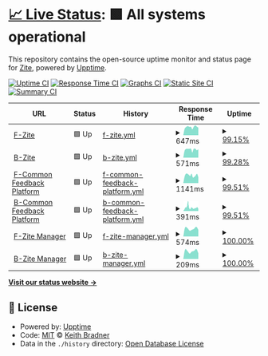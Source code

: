 # [📈 Live Status](https://zite-io.github.io/server-status): <!--live status--> **🟩 All systems operational**

This repository contains the open-source uptime monitor and status page for [Zite](https://zite-io.github.io/server-status), powered by [Upptime](https://github.com/upptime/upptime).

[![Uptime CI](https://github.com/Zite/upptime/workflows/Uptime%20CI/badge.svg)](https://github.com/Zite/upptime/actions?query=workflow%3A%22Uptime+CI%22)
[![Response Time CI](https://github.com/Zite/upptime/workflows/Response%20Time%20CI/badge.svg)](https://github.com/Zite/upptime/actions?query=workflow%3A%22Response+Time+CI%22)
[![Graphs CI](https://github.com/Zite/upptime/workflows/Graphs%20CI/badge.svg)](https://github.com/Zite/upptime/actions?query=workflow%3A%22Graphs+CI%22)
[![Static Site CI](https://github.com/Zite/upptime/workflows/Static%20Site%20CI/badge.svg)](https://github.com/Zite/upptime/actions?query=workflow%3A%22Static+Site+CI%22)
[![Summary CI](https://github.com/Zite/upptime/workflows/Summary%20CI/badge.svg)](https://github.com/Zite/upptime/actions?query=workflow%3A%22Summary+CI%22)

<!--start: status pages-->
<!-- This summary is generated by Upptime (https://github.com/upptime/upptime) -->
<!-- Do not edit this manually, your changes will be overwritten -->
<!-- prettier-ignore -->
| URL | Status | History | Response Time | Uptime |
| --- | ------ | ------- | ------------- | ------ |
| <img alt="" src="https://icons.duckduckgo.com/ip3/app.zite.io.ico" height="13"> [F-Zite](https://app.zite.io) | 🟩 Up | [f-zite.yml](https://github.com/zite-io/server-status/commits/HEAD/history/f-zite.yml) | <details><summary><img alt="Response time graph" src="./graphs/f-zite/response-time-week.png" height="20"> 647ms</summary><br><a href="https://zite-io.github.io/server-status/history/f-zite"><img alt="Response time 654" src="https://img.shields.io/endpoint?url=https%3A%2F%2Fraw.githubusercontent.com%2Fzite-io%2Fserver-status%2FHEAD%2Fapi%2Ff-zite%2Fresponse-time.json"></a><br><a href="https://zite-io.github.io/server-status/history/f-zite"><img alt="24-hour response time 599" src="https://img.shields.io/endpoint?url=https%3A%2F%2Fraw.githubusercontent.com%2Fzite-io%2Fserver-status%2FHEAD%2Fapi%2Ff-zite%2Fresponse-time-day.json"></a><br><a href="https://zite-io.github.io/server-status/history/f-zite"><img alt="7-day response time 647" src="https://img.shields.io/endpoint?url=https%3A%2F%2Fraw.githubusercontent.com%2Fzite-io%2Fserver-status%2FHEAD%2Fapi%2Ff-zite%2Fresponse-time-week.json"></a><br><a href="https://zite-io.github.io/server-status/history/f-zite"><img alt="30-day response time 648" src="https://img.shields.io/endpoint?url=https%3A%2F%2Fraw.githubusercontent.com%2Fzite-io%2Fserver-status%2FHEAD%2Fapi%2Ff-zite%2Fresponse-time-month.json"></a><br><a href="https://zite-io.github.io/server-status/history/f-zite"><img alt="1-year response time 654" src="https://img.shields.io/endpoint?url=https%3A%2F%2Fraw.githubusercontent.com%2Fzite-io%2Fserver-status%2FHEAD%2Fapi%2Ff-zite%2Fresponse-time-year.json"></a></details> | <details><summary><a href="https://zite-io.github.io/server-status/history/f-zite">99.15%</a></summary><a href="https://zite-io.github.io/server-status/history/f-zite"><img alt="All-time uptime 99.73%" src="https://img.shields.io/endpoint?url=https%3A%2F%2Fraw.githubusercontent.com%2Fzite-io%2Fserver-status%2FHEAD%2Fapi%2Ff-zite%2Fuptime.json"></a><br><a href="https://zite-io.github.io/server-status/history/f-zite"><img alt="24-hour uptime 100.00%" src="https://img.shields.io/endpoint?url=https%3A%2F%2Fraw.githubusercontent.com%2Fzite-io%2Fserver-status%2FHEAD%2Fapi%2Ff-zite%2Fuptime-day.json"></a><br><a href="https://zite-io.github.io/server-status/history/f-zite"><img alt="7-day uptime 99.15%" src="https://img.shields.io/endpoint?url=https%3A%2F%2Fraw.githubusercontent.com%2Fzite-io%2Fserver-status%2FHEAD%2Fapi%2Ff-zite%2Fuptime-week.json"></a><br><a href="https://zite-io.github.io/server-status/history/f-zite"><img alt="30-day uptime 99.80%" src="https://img.shields.io/endpoint?url=https%3A%2F%2Fraw.githubusercontent.com%2Fzite-io%2Fserver-status%2FHEAD%2Fapi%2Ff-zite%2Fuptime-month.json"></a><br><a href="https://zite-io.github.io/server-status/history/f-zite"><img alt="1-year uptime 99.73%" src="https://img.shields.io/endpoint?url=https%3A%2F%2Fraw.githubusercontent.com%2Fzite-io%2Fserver-status%2FHEAD%2Fapi%2Ff-zite%2Fuptime-year.json"></a></details>
| <img alt="" src="https://icons.duckduckgo.com/ip3/app.zite.io.ico" height="13"> [B-Zite](https://app.zite.io/api/v2/sectors) | 🟩 Up | [b-zite.yml](https://github.com/zite-io/server-status/commits/HEAD/history/b-zite.yml) | <details><summary><img alt="Response time graph" src="./graphs/b-zite/response-time-week.png" height="20"> 571ms</summary><br><a href="https://zite-io.github.io/server-status/history/b-zite"><img alt="Response time 636" src="https://img.shields.io/endpoint?url=https%3A%2F%2Fraw.githubusercontent.com%2Fzite-io%2Fserver-status%2FHEAD%2Fapi%2Fb-zite%2Fresponse-time.json"></a><br><a href="https://zite-io.github.io/server-status/history/b-zite"><img alt="24-hour response time 588" src="https://img.shields.io/endpoint?url=https%3A%2F%2Fraw.githubusercontent.com%2Fzite-io%2Fserver-status%2FHEAD%2Fapi%2Fb-zite%2Fresponse-time-day.json"></a><br><a href="https://zite-io.github.io/server-status/history/b-zite"><img alt="7-day response time 571" src="https://img.shields.io/endpoint?url=https%3A%2F%2Fraw.githubusercontent.com%2Fzite-io%2Fserver-status%2FHEAD%2Fapi%2Fb-zite%2Fresponse-time-week.json"></a><br><a href="https://zite-io.github.io/server-status/history/b-zite"><img alt="30-day response time 571" src="https://img.shields.io/endpoint?url=https%3A%2F%2Fraw.githubusercontent.com%2Fzite-io%2Fserver-status%2FHEAD%2Fapi%2Fb-zite%2Fresponse-time-month.json"></a><br><a href="https://zite-io.github.io/server-status/history/b-zite"><img alt="1-year response time 636" src="https://img.shields.io/endpoint?url=https%3A%2F%2Fraw.githubusercontent.com%2Fzite-io%2Fserver-status%2FHEAD%2Fapi%2Fb-zite%2Fresponse-time-year.json"></a></details> | <details><summary><a href="https://zite-io.github.io/server-status/history/b-zite">99.28%</a></summary><a href="https://zite-io.github.io/server-status/history/b-zite"><img alt="All-time uptime 99.74%" src="https://img.shields.io/endpoint?url=https%3A%2F%2Fraw.githubusercontent.com%2Fzite-io%2Fserver-status%2FHEAD%2Fapi%2Fb-zite%2Fuptime.json"></a><br><a href="https://zite-io.github.io/server-status/history/b-zite"><img alt="24-hour uptime 100.00%" src="https://img.shields.io/endpoint?url=https%3A%2F%2Fraw.githubusercontent.com%2Fzite-io%2Fserver-status%2FHEAD%2Fapi%2Fb-zite%2Fuptime-day.json"></a><br><a href="https://zite-io.github.io/server-status/history/b-zite"><img alt="7-day uptime 99.28%" src="https://img.shields.io/endpoint?url=https%3A%2F%2Fraw.githubusercontent.com%2Fzite-io%2Fserver-status%2FHEAD%2Fapi%2Fb-zite%2Fuptime-week.json"></a><br><a href="https://zite-io.github.io/server-status/history/b-zite"><img alt="30-day uptime 99.84%" src="https://img.shields.io/endpoint?url=https%3A%2F%2Fraw.githubusercontent.com%2Fzite-io%2Fserver-status%2FHEAD%2Fapi%2Fb-zite%2Fuptime-month.json"></a><br><a href="https://zite-io.github.io/server-status/history/b-zite"><img alt="1-year uptime 99.74%" src="https://img.shields.io/endpoint?url=https%3A%2F%2Fraw.githubusercontent.com%2Fzite-io%2Fserver-status%2FHEAD%2Fapi%2Fb-zite%2Fuptime-year.json"></a></details>
| <img alt="" src="https://icons.duckduckgo.com/ip3/commonfeedbackplatform.org.ico" height="13"> [F-Common Feedback Platform](https://commonfeedbackplatform.org) | 🟩 Up | [f-common-feedback-platform.yml](https://github.com/zite-io/server-status/commits/HEAD/history/f-common-feedback-platform.yml) | <details><summary><img alt="Response time graph" src="./graphs/f-common-feedback-platform/response-time-week.png" height="20"> 1141ms</summary><br><a href="https://zite-io.github.io/server-status/history/f-common-feedback-platform"><img alt="Response time 1394" src="https://img.shields.io/endpoint?url=https%3A%2F%2Fraw.githubusercontent.com%2Fzite-io%2Fserver-status%2FHEAD%2Fapi%2Ff-common-feedback-platform%2Fresponse-time.json"></a><br><a href="https://zite-io.github.io/server-status/history/f-common-feedback-platform"><img alt="24-hour response time 977" src="https://img.shields.io/endpoint?url=https%3A%2F%2Fraw.githubusercontent.com%2Fzite-io%2Fserver-status%2FHEAD%2Fapi%2Ff-common-feedback-platform%2Fresponse-time-day.json"></a><br><a href="https://zite-io.github.io/server-status/history/f-common-feedback-platform"><img alt="7-day response time 1141" src="https://img.shields.io/endpoint?url=https%3A%2F%2Fraw.githubusercontent.com%2Fzite-io%2Fserver-status%2FHEAD%2Fapi%2Ff-common-feedback-platform%2Fresponse-time-week.json"></a><br><a href="https://zite-io.github.io/server-status/history/f-common-feedback-platform"><img alt="30-day response time 1197" src="https://img.shields.io/endpoint?url=https%3A%2F%2Fraw.githubusercontent.com%2Fzite-io%2Fserver-status%2FHEAD%2Fapi%2Ff-common-feedback-platform%2Fresponse-time-month.json"></a><br><a href="https://zite-io.github.io/server-status/history/f-common-feedback-platform"><img alt="1-year response time 1394" src="https://img.shields.io/endpoint?url=https%3A%2F%2Fraw.githubusercontent.com%2Fzite-io%2Fserver-status%2FHEAD%2Fapi%2Ff-common-feedback-platform%2Fresponse-time-year.json"></a></details> | <details><summary><a href="https://zite-io.github.io/server-status/history/f-common-feedback-platform">99.51%</a></summary><a href="https://zite-io.github.io/server-status/history/f-common-feedback-platform"><img alt="All-time uptime 98.64%" src="https://img.shields.io/endpoint?url=https%3A%2F%2Fraw.githubusercontent.com%2Fzite-io%2Fserver-status%2FHEAD%2Fapi%2Ff-common-feedback-platform%2Fuptime.json"></a><br><a href="https://zite-io.github.io/server-status/history/f-common-feedback-platform"><img alt="24-hour uptime 100.00%" src="https://img.shields.io/endpoint?url=https%3A%2F%2Fraw.githubusercontent.com%2Fzite-io%2Fserver-status%2FHEAD%2Fapi%2Ff-common-feedback-platform%2Fuptime-day.json"></a><br><a href="https://zite-io.github.io/server-status/history/f-common-feedback-platform"><img alt="7-day uptime 99.51%" src="https://img.shields.io/endpoint?url=https%3A%2F%2Fraw.githubusercontent.com%2Fzite-io%2Fserver-status%2FHEAD%2Fapi%2Ff-common-feedback-platform%2Fuptime-week.json"></a><br><a href="https://zite-io.github.io/server-status/history/f-common-feedback-platform"><img alt="30-day uptime 99.83%" src="https://img.shields.io/endpoint?url=https%3A%2F%2Fraw.githubusercontent.com%2Fzite-io%2Fserver-status%2FHEAD%2Fapi%2Ff-common-feedback-platform%2Fuptime-month.json"></a><br><a href="https://zite-io.github.io/server-status/history/f-common-feedback-platform"><img alt="1-year uptime 98.64%" src="https://img.shields.io/endpoint?url=https%3A%2F%2Fraw.githubusercontent.com%2Fzite-io%2Fserver-status%2FHEAD%2Fapi%2Ff-common-feedback-platform%2Fuptime-year.json"></a></details>
| <img alt="" src="https://icons.duckduckgo.com/ip3/commonfeedbackplatform.org.ico" height="13"> [B-Common Feedback Platform](https://commonfeedbackplatform.org/api/v2/sectors) | 🟩 Up | [b-common-feedback-platform.yml](https://github.com/zite-io/server-status/commits/HEAD/history/b-common-feedback-platform.yml) | <details><summary><img alt="Response time graph" src="./graphs/b-common-feedback-platform/response-time-week.png" height="20"> 391ms</summary><br><a href="https://zite-io.github.io/server-status/history/b-common-feedback-platform"><img alt="Response time 911" src="https://img.shields.io/endpoint?url=https%3A%2F%2Fraw.githubusercontent.com%2Fzite-io%2Fserver-status%2FHEAD%2Fapi%2Fb-common-feedback-platform%2Fresponse-time.json"></a><br><a href="https://zite-io.github.io/server-status/history/b-common-feedback-platform"><img alt="24-hour response time 257" src="https://img.shields.io/endpoint?url=https%3A%2F%2Fraw.githubusercontent.com%2Fzite-io%2Fserver-status%2FHEAD%2Fapi%2Fb-common-feedback-platform%2Fresponse-time-day.json"></a><br><a href="https://zite-io.github.io/server-status/history/b-common-feedback-platform"><img alt="7-day response time 391" src="https://img.shields.io/endpoint?url=https%3A%2F%2Fraw.githubusercontent.com%2Fzite-io%2Fserver-status%2FHEAD%2Fapi%2Fb-common-feedback-platform%2Fresponse-time-week.json"></a><br><a href="https://zite-io.github.io/server-status/history/b-common-feedback-platform"><img alt="30-day response time 1078" src="https://img.shields.io/endpoint?url=https%3A%2F%2Fraw.githubusercontent.com%2Fzite-io%2Fserver-status%2FHEAD%2Fapi%2Fb-common-feedback-platform%2Fresponse-time-month.json"></a><br><a href="https://zite-io.github.io/server-status/history/b-common-feedback-platform"><img alt="1-year response time 911" src="https://img.shields.io/endpoint?url=https%3A%2F%2Fraw.githubusercontent.com%2Fzite-io%2Fserver-status%2FHEAD%2Fapi%2Fb-common-feedback-platform%2Fresponse-time-year.json"></a></details> | <details><summary><a href="https://zite-io.github.io/server-status/history/b-common-feedback-platform">99.51%</a></summary><a href="https://zite-io.github.io/server-status/history/b-common-feedback-platform"><img alt="All-time uptime 97.33%" src="https://img.shields.io/endpoint?url=https%3A%2F%2Fraw.githubusercontent.com%2Fzite-io%2Fserver-status%2FHEAD%2Fapi%2Fb-common-feedback-platform%2Fuptime.json"></a><br><a href="https://zite-io.github.io/server-status/history/b-common-feedback-platform"><img alt="24-hour uptime 100.00%" src="https://img.shields.io/endpoint?url=https%3A%2F%2Fraw.githubusercontent.com%2Fzite-io%2Fserver-status%2FHEAD%2Fapi%2Fb-common-feedback-platform%2Fuptime-day.json"></a><br><a href="https://zite-io.github.io/server-status/history/b-common-feedback-platform"><img alt="7-day uptime 99.51%" src="https://img.shields.io/endpoint?url=https%3A%2F%2Fraw.githubusercontent.com%2Fzite-io%2Fserver-status%2FHEAD%2Fapi%2Fb-common-feedback-platform%2Fuptime-week.json"></a><br><a href="https://zite-io.github.io/server-status/history/b-common-feedback-platform"><img alt="30-day uptime 99.72%" src="https://img.shields.io/endpoint?url=https%3A%2F%2Fraw.githubusercontent.com%2Fzite-io%2Fserver-status%2FHEAD%2Fapi%2Fb-common-feedback-platform%2Fuptime-month.json"></a><br><a href="https://zite-io.github.io/server-status/history/b-common-feedback-platform"><img alt="1-year uptime 97.33%" src="https://img.shields.io/endpoint?url=https%3A%2F%2Fraw.githubusercontent.com%2Fzite-io%2Fserver-status%2FHEAD%2Fapi%2Fb-common-feedback-platform%2Fuptime-year.json"></a></details>
| <img alt="" src="https://icons.duckduckgo.com/ip3/app.zitemanager.org.ico" height="13"> [F-Zite Manager](https://app.zitemanager.org/) | 🟩 Up | [f-zite-manager.yml](https://github.com/zite-io/server-status/commits/HEAD/history/f-zite-manager.yml) | <details><summary><img alt="Response time graph" src="./graphs/f-zite-manager/response-time-week.png" height="20"> 574ms</summary><br><a href="https://zite-io.github.io/server-status/history/f-zite-manager"><img alt="Response time 664" src="https://img.shields.io/endpoint?url=https%3A%2F%2Fraw.githubusercontent.com%2Fzite-io%2Fserver-status%2FHEAD%2Fapi%2Ff-zite-manager%2Fresponse-time.json"></a><br><a href="https://zite-io.github.io/server-status/history/f-zite-manager"><img alt="24-hour response time 502" src="https://img.shields.io/endpoint?url=https%3A%2F%2Fraw.githubusercontent.com%2Fzite-io%2Fserver-status%2FHEAD%2Fapi%2Ff-zite-manager%2Fresponse-time-day.json"></a><br><a href="https://zite-io.github.io/server-status/history/f-zite-manager"><img alt="7-day response time 574" src="https://img.shields.io/endpoint?url=https%3A%2F%2Fraw.githubusercontent.com%2Fzite-io%2Fserver-status%2FHEAD%2Fapi%2Ff-zite-manager%2Fresponse-time-week.json"></a><br><a href="https://zite-io.github.io/server-status/history/f-zite-manager"><img alt="30-day response time 611" src="https://img.shields.io/endpoint?url=https%3A%2F%2Fraw.githubusercontent.com%2Fzite-io%2Fserver-status%2FHEAD%2Fapi%2Ff-zite-manager%2Fresponse-time-month.json"></a><br><a href="https://zite-io.github.io/server-status/history/f-zite-manager"><img alt="1-year response time 664" src="https://img.shields.io/endpoint?url=https%3A%2F%2Fraw.githubusercontent.com%2Fzite-io%2Fserver-status%2FHEAD%2Fapi%2Ff-zite-manager%2Fresponse-time-year.json"></a></details> | <details><summary><a href="https://zite-io.github.io/server-status/history/f-zite-manager">100.00%</a></summary><a href="https://zite-io.github.io/server-status/history/f-zite-manager"><img alt="All-time uptime 99.20%" src="https://img.shields.io/endpoint?url=https%3A%2F%2Fraw.githubusercontent.com%2Fzite-io%2Fserver-status%2FHEAD%2Fapi%2Ff-zite-manager%2Fuptime.json"></a><br><a href="https://zite-io.github.io/server-status/history/f-zite-manager"><img alt="24-hour uptime 100.00%" src="https://img.shields.io/endpoint?url=https%3A%2F%2Fraw.githubusercontent.com%2Fzite-io%2Fserver-status%2FHEAD%2Fapi%2Ff-zite-manager%2Fuptime-day.json"></a><br><a href="https://zite-io.github.io/server-status/history/f-zite-manager"><img alt="7-day uptime 100.00%" src="https://img.shields.io/endpoint?url=https%3A%2F%2Fraw.githubusercontent.com%2Fzite-io%2Fserver-status%2FHEAD%2Fapi%2Ff-zite-manager%2Fuptime-week.json"></a><br><a href="https://zite-io.github.io/server-status/history/f-zite-manager"><img alt="30-day uptime 100.00%" src="https://img.shields.io/endpoint?url=https%3A%2F%2Fraw.githubusercontent.com%2Fzite-io%2Fserver-status%2FHEAD%2Fapi%2Ff-zite-manager%2Fuptime-month.json"></a><br><a href="https://zite-io.github.io/server-status/history/f-zite-manager"><img alt="1-year uptime 99.20%" src="https://img.shields.io/endpoint?url=https%3A%2F%2Fraw.githubusercontent.com%2Fzite-io%2Fserver-status%2FHEAD%2Fapi%2Ff-zite-manager%2Fuptime-year.json"></a></details>
| <img alt="" src="https://icons.duckduckgo.com/ip3/app.zitemanager.org.ico" height="13"> [B-Zite Manager](https://app.zitemanager.org/api/v2/sectors) | 🟩 Up | [b-zite-manager.yml](https://github.com/zite-io/server-status/commits/HEAD/history/b-zite-manager.yml) | <details><summary><img alt="Response time graph" src="./graphs/b-zite-manager/response-time-week.png" height="20"> 209ms</summary><br><a href="https://zite-io.github.io/server-status/history/b-zite-manager"><img alt="Response time 364" src="https://img.shields.io/endpoint?url=https%3A%2F%2Fraw.githubusercontent.com%2Fzite-io%2Fserver-status%2FHEAD%2Fapi%2Fb-zite-manager%2Fresponse-time.json"></a><br><a href="https://zite-io.github.io/server-status/history/b-zite-manager"><img alt="24-hour response time 158" src="https://img.shields.io/endpoint?url=https%3A%2F%2Fraw.githubusercontent.com%2Fzite-io%2Fserver-status%2FHEAD%2Fapi%2Fb-zite-manager%2Fresponse-time-day.json"></a><br><a href="https://zite-io.github.io/server-status/history/b-zite-manager"><img alt="7-day response time 209" src="https://img.shields.io/endpoint?url=https%3A%2F%2Fraw.githubusercontent.com%2Fzite-io%2Fserver-status%2FHEAD%2Fapi%2Fb-zite-manager%2Fresponse-time-week.json"></a><br><a href="https://zite-io.github.io/server-status/history/b-zite-manager"><img alt="30-day response time 238" src="https://img.shields.io/endpoint?url=https%3A%2F%2Fraw.githubusercontent.com%2Fzite-io%2Fserver-status%2FHEAD%2Fapi%2Fb-zite-manager%2Fresponse-time-month.json"></a><br><a href="https://zite-io.github.io/server-status/history/b-zite-manager"><img alt="1-year response time 364" src="https://img.shields.io/endpoint?url=https%3A%2F%2Fraw.githubusercontent.com%2Fzite-io%2Fserver-status%2FHEAD%2Fapi%2Fb-zite-manager%2Fresponse-time-year.json"></a></details> | <details><summary><a href="https://zite-io.github.io/server-status/history/b-zite-manager">100.00%</a></summary><a href="https://zite-io.github.io/server-status/history/b-zite-manager"><img alt="All-time uptime 99.00%" src="https://img.shields.io/endpoint?url=https%3A%2F%2Fraw.githubusercontent.com%2Fzite-io%2Fserver-status%2FHEAD%2Fapi%2Fb-zite-manager%2Fuptime.json"></a><br><a href="https://zite-io.github.io/server-status/history/b-zite-manager"><img alt="24-hour uptime 100.00%" src="https://img.shields.io/endpoint?url=https%3A%2F%2Fraw.githubusercontent.com%2Fzite-io%2Fserver-status%2FHEAD%2Fapi%2Fb-zite-manager%2Fuptime-day.json"></a><br><a href="https://zite-io.github.io/server-status/history/b-zite-manager"><img alt="7-day uptime 100.00%" src="https://img.shields.io/endpoint?url=https%3A%2F%2Fraw.githubusercontent.com%2Fzite-io%2Fserver-status%2FHEAD%2Fapi%2Fb-zite-manager%2Fuptime-week.json"></a><br><a href="https://zite-io.github.io/server-status/history/b-zite-manager"><img alt="30-day uptime 100.00%" src="https://img.shields.io/endpoint?url=https%3A%2F%2Fraw.githubusercontent.com%2Fzite-io%2Fserver-status%2FHEAD%2Fapi%2Fb-zite-manager%2Fuptime-month.json"></a><br><a href="https://zite-io.github.io/server-status/history/b-zite-manager"><img alt="1-year uptime 99.00%" src="https://img.shields.io/endpoint?url=https%3A%2F%2Fraw.githubusercontent.com%2Fzite-io%2Fserver-status%2FHEAD%2Fapi%2Fb-zite-manager%2Fuptime-year.json"></a></details>

<!--end: status pages-->

[**Visit our status website →**](https://zite-io.github.io/server-status)

## 📄 License

- Powered by: [Upptime](https://github.com/upptime/upptime)
- Code: [MIT](./LICENSE) © [Keith Bradner](https://Zite.github.io/upptime)
- Data in the `./history` directory: [Open Database License](https://opendatacommons.org/licenses/odbl/1-0/)
